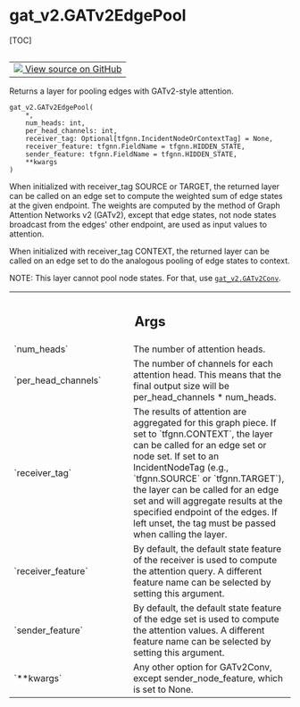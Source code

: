 # gat_v2.GATv2EdgePool

[TOC]

<!-- Insert buttons and diff -->

<table class="tfo-notebook-buttons tfo-api nocontent" align="left">
<td>
  <a target="_blank" href="https://github.com/tensorflow/gnn/tree/master/tensorflow_gnn/models/gat_v2/layers.py#L361-L412">
    <img src="https://www.tensorflow.org/images/GitHub-Mark-32px.png" />
    View source on GitHub
  </a>
</td>
</table>

Returns a layer for pooling edges with GATv2-style attention.

<pre class="devsite-click-to-copy prettyprint lang-py tfo-signature-link">
<code>gat_v2.GATv2EdgePool(
    *,
    num_heads: int,
    per_head_channels: int,
    receiver_tag: Optional[tfgnn.IncidentNodeOrContextTag] = None,
    receiver_feature: tfgnn.FieldName = tfgnn.HIDDEN_STATE,
    sender_feature: tfgnn.FieldName = tfgnn.HIDDEN_STATE,
    **kwargs
)
</code></pre>

<!-- Placeholder for "Used in" -->

When initialized with receiver_tag SOURCE or TARGET, the returned layer can be
called on an edge set to compute the weighted sum of edge states at the given
endpoint. The weights are computed by the method of Graph Attention Networks v2
(GATv2), except that edge states, not node states broadcast from the edges'
other endpoint, are used as input values to attention.

When initialized with receiver_tag CONTEXT, the returned layer can be called on
an edge set to do the analogous pooling of edge states to context.

NOTE: This layer cannot pool node states. For that, use
<a href="../gat_v2/GATv2Conv.md"><code>gat_v2.GATv2Conv</code></a>.

<!-- Tabular view -->
 <table class="responsive fixed orange">
<colgroup><col width="214px"><col></colgroup>
<tr><th colspan="2"><h2 class="add-link">Args</h2></th></tr>

<tr>
<td>
`num_heads`<a id="num_heads"></a>
</td>
<td>
The number of attention heads.
</td>
</tr><tr>
<td>
`per_head_channels`<a id="per_head_channels"></a>
</td>
<td>
The number of channels for each attention head. This
means that the final output size will be per_head_channels * num_heads.
</td>
</tr><tr>
<td>
`receiver_tag`<a id="receiver_tag"></a>
</td>
<td>
The results of attention are aggregated for this graph piece.
If set to `tfgnn.CONTEXT`, the layer can be called for an edge set or
node set.
If set to an IncidentNodeTag (e.g., `tfgnn.SOURCE` or `tfgnn.TARGET`),
the layer can be called for an edge set and will aggregate results at
the specified endpoint of the edges.
If left unset, the tag must be passed when calling the layer.
</td>
</tr><tr>
<td>
`receiver_feature`<a id="receiver_feature"></a>
</td>
<td>
By default, the default state feature of the receiver
is used to compute the attention query. A different feature name can be
selected by setting this argument.
</td>
</tr><tr>
<td>
`sender_feature`<a id="sender_feature"></a>
</td>
<td>
By default, the default state feature of the edge set is
used to compute the attention values. A different feature name can be
selected by setting this argument.
</td>
</tr><tr>
<td>
`**kwargs`<a id="**kwargs"></a>
</td>
<td>
Any other option for GATv2Conv, except sender_node_feature,
which is set to None.
</td>
</tr>
</table>
